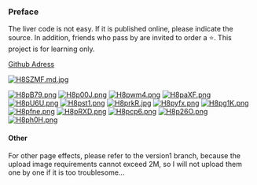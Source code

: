 ### Preface

The liver code is not easy. If it is published online, please indicate the source. In addition, friends who pass by are invited to order a :star:. This project is for learning only.



[Github Adress](https://github.com/ay192018/v3netease)

[![H8SZMF.md.jpg](https://s4.ax1x.com/2022/02/09/H8SZMF.md.jpg)](https://imgtu.com/i/H8SZMF)









[![H8pB79.png](https://s4.ax1x.com/2022/02/09/H8pB79.png)](https://imgtu.com/i/H8pB79)
[![H8p00J.png](https://s4.ax1x.com/2022/02/09/H8p00J.png)](https://imgtu.com/i/H8p00J)
[![H8pwm4.png](https://s4.ax1x.com/2022/02/09/H8pwm4.png)](https://imgtu.com/i/H8pwm4)
[![H8paXF.png](https://s4.ax1x.com/2022/02/09/H8paXF.png)](https://imgtu.com/i/H8paXF)
[![H8pU6U.png](https://s4.ax1x.com/2022/02/09/H8pU6U.png)](https://imgtu.com/i/H8pU6U)
[![H8pst1.png](https://s4.ax1x.com/2022/02/09/H8pst1.png)](https://imgtu.com/i/H8pst1)
[![H8prkR.jpg](https://s4.ax1x.com/2022/02/09/H8prkR.jpg)](https://imgtu.com/i/H8prkR)
[![H8pyfx.png](https://s4.ax1x.com/2022/02/09/H8pyfx.png)](https://imgtu.com/i/H8pyfx)
[![H8pg1K.png](https://s4.ax1x.com/2022/02/09/H8pg1K.png)](https://imgtu.com/i/H8pg1K)
[![H8pfne.png](https://s4.ax1x.com/2022/02/09/H8pfne.png)](https://imgtu.com/i/H8pfne)
[![H8pRXD.png](https://s4.ax1x.com/2022/02/09/H8pRXD.png)](https://imgtu.com/i/H8pRXD)
[![H8pcp6.png](https://s4.ax1x.com/2022/02/09/H8pcp6.png)](https://imgtu.com/i/H8pcp6)
[![H8p26O.png](https://s4.ax1x.com/2022/02/09/H8p26O.png)](https://imgtu.com/i/H8p26O)
[![H8ph0H.png](https://s4.ax1x.com/2022/02/09/H8ph0H.png)](https://imgtu.com/i/H8ph0H)


#### Other

For other page effects, please refer to the version1 branch, because the upload image requirements cannot exceed 2M, so I will not upload them one by one if it is too troublesome...
